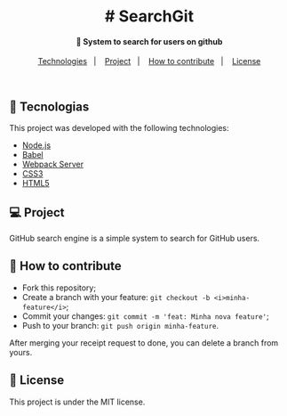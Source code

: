 

<h1 align="center">
# SearchGit
</h1>

<h4 align="center">
  🚀 System to search for users on github
</h4>
<p align="center">
  <a href="#rocket-technologies">Technologies</a>&nbsp;&nbsp;&nbsp;|&nbsp;&nbsp;&nbsp;
  <a href="#-project">Project</a>&nbsp;&nbsp;&nbsp;|&nbsp;&nbsp;&nbsp;
  <a href="#-how-to-contribute">How to contribute</a>&nbsp;&nbsp;&nbsp;|&nbsp;&nbsp;&nbsp;
  <a href="#memo-licença">License</a>
</p>

<br>

## :rocket: Tecnologias

This project was developed with the following technologies:

- [Node.js](https://nodejs.org/en/)
- [Babel](https://babeljs.io/)
- [Webpack Server](https://webpack.js.org/)
- [CSS3](http://www.css3.info/)
- [HTML5](https://html5.org/)

## 💻 Project
GitHub search engine is a simple system to search for GitHub users.

## 🤔 How to contribute
- Fork this repository;
- Create a branch with your feature: `git checkout -b <i>minha-feature</i>`;
- Commit your changes: `git commit -m 'feat: Minha nova feature'`;
- Push to your branch: `git push origin minha-feature`.

After merging your receipt request to done, you can delete a branch from yours.

## :memo: License

This project is under the MIT license.



